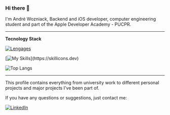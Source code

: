 ### Hi there 👋

I'm André Wozniack, Backend and iOS developer, computer engineering student and part of the Apple Developer Academy - PUCPR.

---
**Tecnology Stack**

[![Lengages](https://skillicons.dev/icons?i=swift,rust,actix,java,php,python,c,javascript,docker,spring,aws,firebase,mysql)](https://skillicons.dev)

[![My Skills](https://skillicons.dev/icons?i=github,postman,notion,figma,idea,)](https://skillicons.dev)

![Top Langs](https://github-readme-stats.vercel.app/api/top-langs/?username=AndreWozniack&layout=compact&theme=dark&hide=css,html,makefile)



---
This profile contains everything from university work to different personal projects and major projects I've been part of. 

If you have any questions or suggestions, just contact me:

[![LinkedIn](https://img.shields.io/badge/LinkedIn-André%20Wozniack-0077B5?style=flat-square&logo=linkedin&logoColor=white)](https://www.linkedin.com/in/andre-wozniack/)



